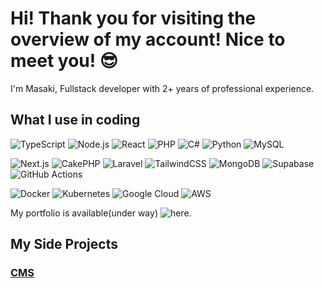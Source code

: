 # Hi! Thank you for visiting the overview of my account! Nice to meet you! 😎

I'm Masaki, Fullstack developer with 2+ years of professional experience.

## What I use in coding
![TypeScript](https://img.shields.io/badge/TypeScript-3178C6?style=flat&logo=typescript&logoColor=white)
![Node.js](https://img.shields.io/badge/Node.js-339933?style=flat&logo=nodedotjs&logoColor=white)
![React](https://img.shields.io/badge/React-61DAFB?style=flat&logo=react&logoColor=white)
![PHP](https://img.shields.io/badge/PHP-777BB4?style=flat&logo=php&logoColor=white)
![C#](https://img.shields.io/badge/C%23-239120?style=flat&logo=csharp&logoColor=white)
![Python](https://img.shields.io/badge/Python-3776AB?style=flat&logo=python&logoColor=white)
![MySQL](https://img.shields.io/badge/MySQL-4479A1?style=flat&logo=mysql&logoColor=white)

![Next.js](https://img.shields.io/badge/Next.js-000000?style=flat&logo=nextdotjs&logoColor=white)
![CakePHP](https://img.shields.io/badge/CakePHP-D33C43?style=flat&logo=cakephp&logoColor=white)
![Laravel](https://img.shields.io/badge/Laravel-FF2D20?style=flat&logo=laravel&logoColor=white)
![TailwindCSS](https://img.shields.io/badge/TailwindCSS-06B6D4?style=flat&logo=tailwindcss&logoColor=white)
![MongoDB](https://img.shields.io/badge/MongoDB-47A248?style=flat&logo=mongodb&logoColor=white)
![Supabase](https://img.shields.io/badge/Supabase-3ECF8E?style=flat&logo=supabase&logoColor=white)
![GitHub Actions](https://img.shields.io/badge/GitHub_Actions-2088FF?style=flat&logo=github-actions&logoColor=white)

![Docker](https://img.shields.io/badge/Docker-2496ED?style=flat&logo=docker&logoColor=white)
![Kubernetes](https://img.shields.io/badge/Kubernetes-326CE5?style=flat&logo=kubernetes&logoColor=white)
![Google Cloud](https://img.shields.io/badge/Google_Cloud-4285F4?style=flat&logo=googlecloud&logoColor=white)
![AWS](https://img.shields.io/badge/AWS-232F3E?style=flat&logo=amazonaws&logoColor=white)

My portfolio is available(under way) ![here](portfolio-ep582m4rl-masaki-tsunekawas-projects.vercel.app/products/index).

## My Side Projects

### [CMS](https://github.com/Masaki-Tsunekawa/portfolio-cms)
